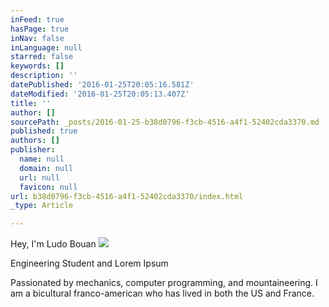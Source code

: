 ```yaml
---
inFeed: true
hasPage: true
inNav: false
inLanguage: null
starred: false
keywords: []
description: ''
datePublished: '2016-01-25T20:05:16.581Z'
dateModified: '2016-01-25T20:05:13.407Z'
title: ''
author: []
sourcePath: _posts/2016-01-25-b38d0796-f3cb-4516-a4f1-52402cda3370.md
published: true
authors: []
publisher:
  name: null
  domain: null
  url: null
  favicon: null
url: b38d0796-f3cb-4516-a4f1-52402cda3370/index.html
_type: Article

---
```

Hey, I'm Ludo Bouan
![](https://s3-us-west-2.amazonaws.com/the-grid-img/p/605c870f2e9c6d6c4d3fe5ee2f0d0691d2829d65.jpg)

Engineering Student and Lorem Ipsum

Passionated by mechanics, computer programming, and mountaineering. I am a bicultural franco-american who has lived in both the US and France.